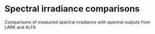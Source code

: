 # Spectral irradiance comparisons
Comparisons of measured spectral irradiance with spectral outputs from LARK and ALFA
